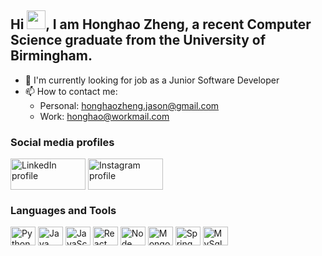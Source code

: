 ## Hi <img src="https://raw.githubusercontent.com/iampavangandhi/iampavangandhi/master/gifs/Hi.gif" width="30px">, I am Honghao Zheng, a recent Computer Science graduate from the University of Birmingham.

- 🏢 I'm currently looking for job as a Junior Software Developer
- 📫 How to contact me: 
     - Personal: honghaozheng.jason@gmail.com
     - Work: honghao@workmail.com

### Social media profiles
<p align="left">

<a href="https://www.linkedin.com/in/honghao-zheng"><img align="center" src="https://img.shields.io/badge/linkedin-%231DA1F2.svg?style=for-the-badge&logo=linkedin&logoColor=white" alt="LinkedIn profile" height="50" width="120" /></a>
<a href="https://www.instagram.com/jasontty666/"><img align="center" src="https://img.shields.io/badge/instagram-%23E4405F.svg?style=for-the-badge&logo=Instagram&logoColor=white" alt="Instagram profile" height="50" width="120" /></a>



</p>

### Languages and Tools
<p align="left">
<img align="center" src="https://cdn.jsdelivr.net/npm/simple-icons@3.0.1/icons/python.svg" alt="Python" height="30" width="40" />
<img align="center" src="https://cdn.jsdelivr.net/npm/simple-icons@3.0.1/icons/java.svg" alt="Java" height="30" width="40" />
<img align="center" src="https://cdn.jsdelivr.net/npm/simple-icons@3.0.1/icons/javascript.svg" alt="JavaScript" height="30" width="40" />
<img align="center" src="https://cdn.jsdelivr.net/npm/simple-icons@3.0.1/icons/react.svg" alt="React" height="30" width="40" />
<img align="center" src="https://cdn.jsdelivr.net/npm/simple-icons@3.0.1/icons/node-dot-js.svg" alt="Node" height="30" width="40" />
<img align="center" src="https://cdn.jsdelivr.net/npm/simple-icons@3.0.1/icons/mongodb.svg" alt="MongoDB" height="30" width="40" />
     <img align="center" src="https://cdn.jsdelivr.net/npm/simple-icons@3.0.1/icons/spring.svg" alt="Spring" height="30" width="40" />
     <img align="center" src="https://cdn.jsdelivr.net/npm/simple-icons@3.0.1/icons/mysql.svg" alt="MySql" height="30" width="40" />
</p>
 

